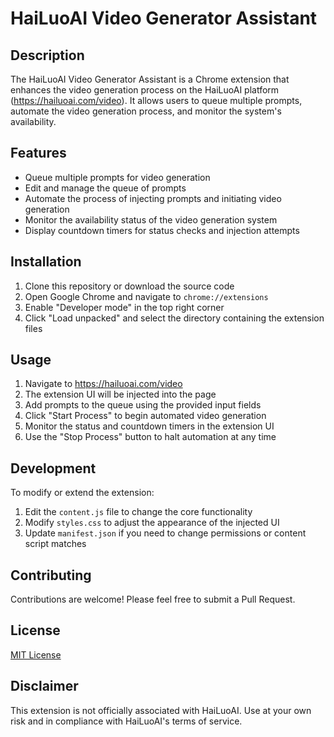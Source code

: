 # HaiLuoAI Video Generator Assistant

## Description
The HaiLuoAI Video Generator Assistant is a Chrome extension that enhances the video generation process on the HaiLuoAI platform (https://hailuoai.com/video). It allows users to queue multiple prompts, automate the video generation process, and monitor the system's availability.

## Features
- Queue multiple prompts for video generation
- Edit and manage the queue of prompts
- Automate the process of injecting prompts and initiating video generation
- Monitor the availability status of the video generation system
- Display countdown timers for status checks and injection attempts

## Installation
1. Clone this repository or download the source code
2. Open Google Chrome and navigate to `chrome://extensions`
3. Enable "Developer mode" in the top right corner
4. Click "Load unpacked" and select the directory containing the extension files

## Usage
1. Navigate to https://hailuoai.com/video
2. The extension UI will be injected into the page
3. Add prompts to the queue using the provided input fields
4. Click "Start Process" to begin automated video generation
5. Monitor the status and countdown timers in the extension UI
6. Use the "Stop Process" button to halt automation at any time

## Development
To modify or extend the extension:
1. Edit the `content.js` file to change the core functionality
2. Modify `styles.css` to adjust the appearance of the injected UI
3. Update `manifest.json` if you need to change permissions or content script matches

## Contributing
Contributions are welcome! Please feel free to submit a Pull Request.

## License
[MIT License](LICENSE)

## Disclaimer
This extension is not officially associated with HaiLuoAI. Use at your own risk and in compliance with HaiLuoAI's terms of service.